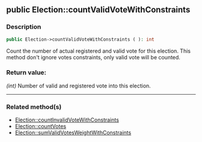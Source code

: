 ## public Election::countValidVoteWithConstraints

### Description    

```php
public Election->countValidVoteWithConstraints ( ): int
```

Count the number of actual registered and valid vote for this election. This method don't ignore votes constraints, only valid vote will be counted.
    

### Return value:   

*(int)* Number of valid and registered vote into this election.


---------------------------------------

### Related method(s)      

* [Election::countInvalidVoteWithConstraints](../Election%20Class/public%20Election--countInvalidVoteWithConstraints.md)    
* [Election::countVotes](../Election%20Class/public%20Election--countVotes.md)    
* [Election::sumValidVotesWeightWithConstraints](../Election%20Class/public%20Election--sumValidVotesWeightWithConstraints.md)    
